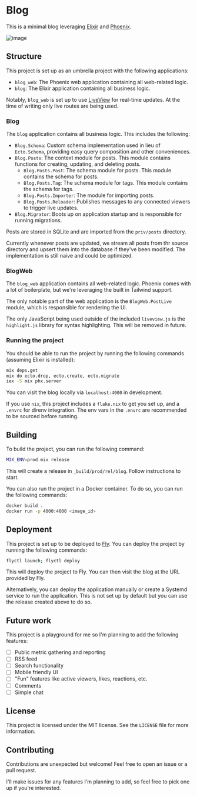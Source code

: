 # Blog

This is a minimal blog leveraging [Elixir](https://elixir-lang.org/) and [Phoenix](https://www.phoenixframework.org/).

![image](https://github.com/user-attachments/assets/b6ca53bc-ba5e-4040-b54f-e6a3a53502a2)

## Structure

This project is set up as an umbrella project with the following applications:

- `blog_web`: The Phoenix web application containing all web-related logic.
- `blog`: The Elixir application containing all business logic.

Notably, `blog_web` is set up to use [LiveView](https://hexdocs.pm/phoenix_live_view/Phoenix.LiveView.html) for real-time updates. At the time of writing only live routes are being used.

### Blog

The `blog` application contains all business logic. This includes the following:

- `Blog.Schema`: Custom schema implementation used in lieu of `Ecto.Schema`, providing easy query composition and other conveniences.
- `Blog.Posts`: The context module for posts. This module contains functions for creating, updating, and deleting posts.
    - `Blog.Posts.Post`: The schema module for posts. This module contains the schema for posts.
    - `Blog.Posts.Tag`: The schema module for tags. This module contains the schema for tags.
    - `Blog.Posts.Importer`: The module for importing posts.
    - `Blog.Posts.Reloader`: Publishes messages to any connected viewers to trigger live updates.
- `Blog.Migrator`: Boots up on application startup and is responsible for running migrations.

Posts are stored in SQLite and are imported from the `priv/posts` directory.

Currently whenever posts are updated, we stream all posts from thr source directory and upsert them into the database if they've been modified. The implementation is still naive and could be optimized.

### BlogWeb

The `blog_web` application contains all web-related logic. Phoenix comes with a lot of boilerplate, but we're leveraging the built in Tailwind support.

The only notable part of the web application is the `BlogWeb.PostLive` module, which is responsible for rendering the UI.

The only JavaScript being used outside of the included `liveview.js` is the `highlight.js` library for syntax highlighting. This will be removed in future.

### Running the project

You should be able to run the project by running the following commands (assuming Elixir is installed):

```sh
mix deps.get
mix do ecto.drop, ecto.create, ecto.migrate
iex -S mix phx.server
```

You can visit the blog locally via `localhost:4000` in development.

If you use `nix`, this project includes a `flake.nix` to get you set up, and a `.envrc` for direnv integration. The env vars in the `.envrc` are recommended to be sourced before running.

## Building

To build the project, you can run the following command:

```sh
MIX_ENV=prod mix release
```

This will create a release in `_build/prod/rel/blog`. Follow instructions to start.

You can also run the project in a Docker container. To do so, you can run the following commands:

```sh
docker build .
docker run -p 4000:4000 <image_id>
```

## Deployment

This project is set up to be deployed to [Fly](fly.io). You can deploy the project by running the following commands:

```sh
flyctl launch; flyctl deploy
```

This will deploy the project to Fly. You can then visit the blog at the URL provided by Fly.

Alternatively, you can deploy the application manually or create a Systemd service to run the application. This is not set up by default but you can use the release created above to do so.

## Future work

This project is a playground for me so I'm planning to add the following features:

- [ ] Public metric gathering and reporting
- [ ] RSS feed
- [ ] Search functionality
- [ ] Mobile friendly UI
- [ ] "Fun" features like active viewers, likes, reactions, etc.
- [ ] Comments
- [ ] Simple chat

## License

This project is licensed under the MIT license. See the `LICENSE` file for more information.

## Contributing

Contributions are unexpected but welcome! Feel free to open an issue or a pull request.

I'll make issues for any features I'm planning to add, so feel free to pick one up if you're interested.
